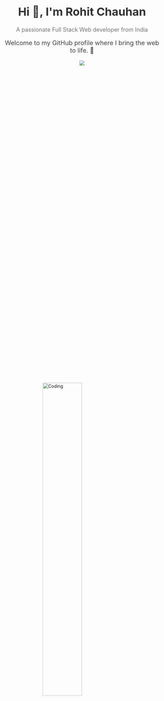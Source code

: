<h1 align="center" style="font-size: 36px; color: #333;">Hi 👋, I'm Rohit Chauhan</h1>
<p align="center" style="font-size: 18px; color: #777;">A passionate Full Stack Web developer from India</p>
<!-- Add a brief introduction with some style -->
<p align="center" style="font-size: 20px; color: #444; margin-top: 20px;">
  Welcome to my GitHub profile where I bring the web to life. 🚀
</p>



<p align="center" color:"red">
     <a href="https://github.com/DenverCoder1/readme-typing-svg">
  <img src="https://readme-typing-svg.demolab.com/?lines=Hello, I'm Rohit Chauhan 🏽; Crafting digital dreams one code at a time ✨; Building tomorrow's web today 🌐; Exploring the uncharted territories of technology 🚀&font=Fira%20Code&center=true&width=640&height=45&color=#37bcf7&vCenter=true&size=22&pause=1000">
</a>
</p>

<div style="display: flex; justify-content: center; align-items: center; height: 100vh;">
  <img src="https://cdn.dribbble.com/users/5690231/screenshots/16191500/media/4fbd0ec22f13a3521bb37cc5fe8b1cb3.gif" 
       alt="Coding" 
       width="50%" 
       height="50%" 
       style="z-index: -1;">
</div>


<!-- Highlight your learning journey -->
<h3>🌱 Currently Learning:</h3>
<p>I'm currently diving deep into the world of <strong>Node.js</strong>.</p>

<!-- Showcase your projects with a call-to-action -->
<h3>🚀 Check Out My Projects:</h3>
<p>
  <a href="https://rohit2216.github.io/"><strong>Portfolio</strong></a> - Explore my collection of projects that showcase my skills.
</p>

<!-- Offer to help with your expertise -->
<h3>💬 Ask Me About:</h3>
<p>Feel free to reach out if you have questions about <strong>HTML, CSS, JavaScript, MongoDB, Node.js, or Express</strong>.</p>

<!-- Provide contact information -->
<h3>📫 How to Reach Me:</h3>
<p>You can contact me at <strong>chauhanrohit716@gmail.com</strong>.</p>

<!-- Share your resume -->
<h3>📄 My Resume:</h3>
<p>Take a look at my <a href="https://drive.google.com/uc?export=download&id=13NOplGRKospEeCsnxJYPL8iGWhwKR5h8"><strong>Resume</strong></a> to learn more about my experiences.</p>

<!-- Add a fun fact to create engagement -->
<h3>⚡ Fun Fact:</h3>
<p>Did you know? The first computer "bug" was an actual real-life bug. 🐛</p>


# 💫 About Me

Hello! I'm **Rohit Chauhan** from Bahadurgarh, District Jhajjar, Haryana. In 2021, I proudly earned my BSc in Computer Science. As a passionate full-stack web developer, I command skills in **HTML, CSS, JavaScript, Node.js, MongoDB, and Express**.

With this rich blend of education and hands-on expertise, I've forged a robust foundation for constructing all-encompassing web applications that seamlessly unite front-end aesthetics with back-end functionality.

Let's embark on a journey to shape the digital world together. 🚀


## 🌐 Socials:
[![Instagram](https://img.shields.io/badge/Instagram-%23E4405F.svg?logo=Instagram&logoColor=white)](https://instagram.com/mr.__rohit__chauhan) [![LinkedIn](https://img.shields.io/badge/LinkedIn-%230077B5.svg?logo=linkedin&logoColor=white)](https://linkedin.com/in/rohit71) [![Twitter](https://img.shields.io/badge/Twitter-%231DA1F2.svg?logo=Twitter&logoColor=white)](https://twitter.com/Rohitch70137275) 

<p align="left"> <a href="https://twitter.com/rohitch70137275" target="blank"><img src="https://img.shields.io/twitter/follow/rohitch70137275?logo=twitter&style=for-the-badge" alt="rohitch70137275" /></a> </p>

# 💻 Tech Stack:
![HTML5](https://img.shields.io/badge/html5-%23E34F26.svg?style=for-the-badge&logo=html5&logoColor=white) ![CSS3](https://img.shields.io/badge/css3-%231572B6.svg?style=for-the-badge&logo=css3&logoColor=white)  ![JavaScript](https://img.shields.io/badge/javascript-%23323330.svg?style=for-the-badge&logo=javascript&logoColor=%23F7DF1E) ![NodeJS](https://img.shields.io/badge/node.js-6DA55F?style=for-the-badge&logo=node.js&logoColor=white) ![Express.js](https://img.shields.io/badge/express.js-%23404d59.svg?style=for-the-badge&logo=express&logoColor=%2361DAFB) ![MongoDB](https://img.shields.io/badge/MongoDB-%234ea94b.svg?style=for-the-badge&logo=mongodb&logoColor=white) ![Socket.io](https://img.shields.io/badge/Socket.io-black?style=for-the-badge&logo=socket.io&badgeColor=010101) ![Redis](https://img.shields.io/badge/redis-%23DD0031.svg?style=for-the-badge&logo=redis&logoColor=white) ![MySQL](https://img.shields.io/badge/mysql-%2300f.svg?style=for-the-badge&logo=mysql&logoColor=white) ![SQLite](https://img.shields.io/badge/sqlite-%2307405e.svg?style=for-the-badge&logo=sqlite&logoColor=white) ![TypeScript](https://img.shields.io/badge/typescript-%23007ACC.svg?style=for-the-badge&logo=typescript&logoColor=white) ![AWS](https://img.shields.io/badge/AWS-%23FF9900.svg?style=for-the-badge&logo=amazon-aws&logoColor=white) ![React](https://img.shields.io/badge/react-%2320232a.svg?style=for-the-badge&logo=react&logoColor=%2361DAFB) ![Python](https://img.shields.io/badge/python-3670A0?style=for-the-badge&logo=python&logoColor=ffdd54) ![Django](https://img.shields.io/badge/django-%23092E20.svg?style=for-the-badge&logo=django&logoColor=white) ![React Native](https://img.shields.io/badge/react_native-%2320232a.svg?style=for-the-badge&logo=react&logoColor=%2361DAFB) ![NestJS](https://img.shields.io/badge/nestjs-%23E0234E.svg?style=for-the-badge&logo=nestjs&logoColor=white) ![C](https://img.shields.io/badge/c-%2300599C.svg?style=for-the-badge&logo=c&logoColor=white) ![JWT](https://img.shields.io/badge/JWT-black?style=for-the-badge&logo=JSON%20web%20tokens)  ![NPM](https://img.shields.io/badge/NPM-%23000000.svg?style=for-the-badge&logo=npm&logoColor=white) ![Nodemon](https://img.shields.io/badge/NODEMON-%23323330.svg?style=for-the-badge&logo=nodemon&logoColor=%BBDEAD) ![Swagger](https://img.shields.io/badge/-Swagger-%23Clojure?style=for-the-badge&logo=swagger&logoColor=white)	![Figma](https://img.shields.io/badge/figma-%23F24E1E.svg?style=for-the-badge&logo=figma&logoColor=white) ![Expo](https://img.shields.io/badge/expo-1C1E24?style=for-the-badge&logo=expo&logoColor=#D04A37) ![Bootstrap](https://img.shields.io/badge/bootstrap-%238511FA.svg?style=for-the-badge&logo=bootstrap&logoColor=white) ![GIT](https://img.shields.io/badge/Git-fc6d26?style=for-the-badge&logo=git&logoColor=white) ![LINUX](https://img.shields.io/badge/Linux-FCC624?style=for-the-badge&logo=linux&logoColor=black) ![Docker](https://img.shields.io/badge/docker-%230db7ed.svg?style=for-the-badge&logo=docker&logoColor=white) ![Firebase](https://img.shields.io/badge/firebase-%23039BE5.svg?style=for-the-badge&logo=firebase) ![Google Cloud](https://img.shields.io/badge/GoogleCloud-%234285F4.svg?style=for-the-badge&logo=google-cloud&logoColor=white) ![Netlify](https://img.shields.io/badge/netlify-%23000000.svg?style=for-the-badge&logo=netlify&logoColor=#00C7B7) ![Render](https://img.shields.io/badge/Render-%46E3B7.svg?style=for-the-badge&logo=render&logoColor=white) ![Vercel](https://img.shields.io/badge/vercel-%23000000.svg?style=for-the-badge&logo=vercel&logoColor=white) ![Heroku](https://img.shields.io/badge/heroku-%23430098.svg?style=for-the-badge&logo=heroku&logoColor=white) ![Postman](https://img.shields.io/badge/Postman-FF6C37?style=for-the-badge&logo=postman&logoColor=white) ![PowerShell](https://img.shields.io/badge/PowerShell-%235391FE.svg?style=for-the-badge&logo=powershell&logoColor=white) ![Windows Terminal](https://img.shields.io/badge/Windows%20Terminal-%234D4D4D.svg?style=for-the-badge&logo=windows-terminal&logoColor=white)   ![Canva](https://img.shields.io/badge/Canva-%2300C4CC.svg?style=for-the-badge&logo=Canva&logoColor=white) ![Notion](https://img.shields.io/badge/Notion-%23000000.svg?style=for-the-badge&logo=notion&logoColor=white) [![Portfolio](https://img.shields.io/badge/Portfolio-%23000000.svg?style=for-the-badge&logo=firefox&logoColor=#FF7139)](https://rohit2216.github.io/) 




# 📊 GitHub Stats:
![](https://github-readme-stats.vercel.app/api?username=Rohit2216&theme=dark&hide_border=false&include_all_commits=true&count_private=true)<br/>
![](https://github-readme-streak-stats.herokuapp.com/?user=Rohit2216&theme=dark&hide_border=false)<br/>
![](https://github-readme-activity-graph.cyclic.app/graph?username=rohit2216&count_private=true&theme=react-dark&hide_border=true)
![](https://github-readme-stats.vercel.app/api/top-langs/?username=Rohit2216&theme=dark&hide_border=false&include_all_commits=true&count_private=true&layout=compact)




### 🔝 Top Contributed Repo
![](https://github-contributor-stats.vercel.app/api?username=Rohit2216&limit=5&theme=dark&combine_all_yearly_contributions=true)

<h2 align="left">⚡Activity Graph:</h2>
  <a><img alt="Rohit Chauhan Activity Graph" src="https://github-readme-activity-graph.vercel.app/graph?username=rohit2216&theme=react-dark" /></a>

### 🏆 GitHub Trophies
![](https://github-profile-trophy.vercel.app/?username=Rohit2216&theme=juicyfresh&no-frame=false&no-bg=true&margin-w=4)




### ✍️ Random Dev Quote
![](https://quotes-github-readme.vercel.app/api?type=horizontal&theme=radical)

---

### 😂 Random Dev Meme
<img src='https://randommeme-five.vercel.app/' style="height: 400px;"/>


<p align="left"> <img src="https://komarev.com/ghpvc/?username=rohit2216&label=Profile%20views&color=0e75b6&style=flat" alt="rohit2216" /> </p>

<!-- Proudly created with GPRM ( https://gprm.itsvg.in ) -->
